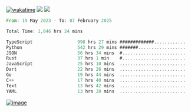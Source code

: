 [![wakatime](https://wakatime.com/badge/user/00eead22-fb14-4dd0-ab8a-3625cafbd50d.svg)](https://wakatime.com/@00eead22-fb14-4dd0-ab8a-3625cafbd50d)
![](https://komarev.com/ghpvc/?username=flatypus)
![](https://pixel.flatypus.me/flatypus?type=tracker)
<!--START_SECTION:waka-->

```rust
From: 19 May 2023 - To: 07 February 2025

Total Time: 1,846 hrs 24 mins

TypeScript                 998 hrs 27 mins #############............   53.83 %
Python                     542 hrs 29 mins #######..................   29.25 %
JSON                       56 hrs 34 mins  #........................   03.05 %
Rust                       37 hrs 1 min    #........................   02.00 %
JavaScript                 25 hrs 10 mins  .........................   01.36 %
Dart                       22 hrs 26 mins  .........................   01.21 %
Go                         19 hrs 44 mins  .........................   01.06 %
C++                        17 hrs 40 mins  .........................   00.95 %
Text                       13 hrs 42 mins  .........................   00.74 %
YAML                       13 hrs 28 mins  .........................   00.73 %
```

<!--END_SECTION:waka-->
[<img alt="image" src="https://github.com/flatypus/flatypus/assets/68029599/0a302dc1-501c-43a0-ae8d-37ec4817f3bd">](https://flatypus.me)

